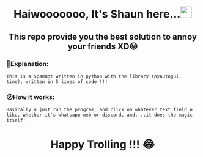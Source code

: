 # <p align="center">Haiwooooooo, It's Shaun here...<img src="https://raw.githubusercontent.com/MartinHeinz/MartinHeinz/master/wave.gif" width="30px"></p>

## <p align="center">This repo provide you the best solution to annoy your friends XD:stuck_out_tongue_closed_eyes:</p>

### :eyes:Explanation:
```
This is a SpamBot written in python with the library:(pyautogui, time), written in 5 lines of code !!!
```

### :open_mouth:How it works:
```
Basically u just run the program, and click on whatever text field u like, whether it's whatsapp web or discord, and....it does the magic itself!
```

# <p align="center">Happy Trolling !!! :joy: </p>